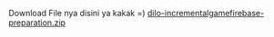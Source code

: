 

Download File nya disini ya kakak =)
[dilo-incrementalgamefirebase-preparation.zip](https://github.com/ramdhey/Chapter-8-Implementasi-Firebase-Sederhana-413-Rama-Dhea-Yudhistira/files/7286815/dilo-incrementalgamefirebase-preparation.zip)

